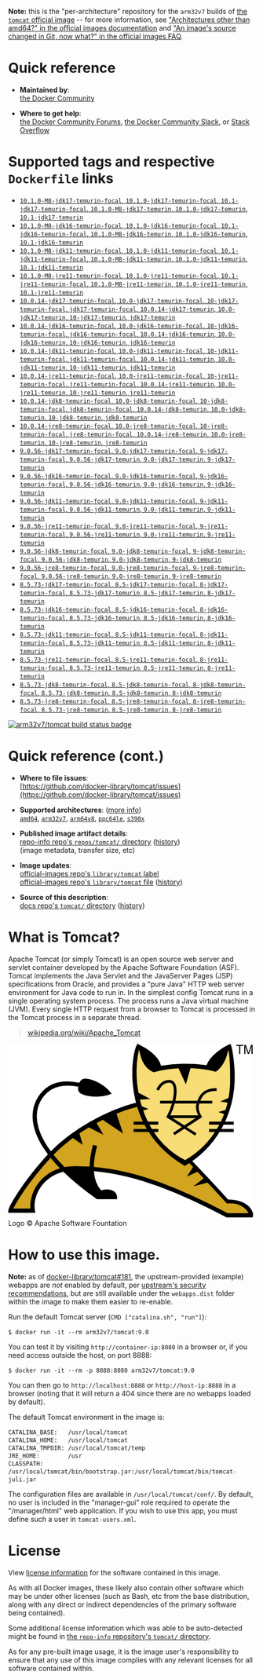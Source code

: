 <!--

********************************************************************************

WARNING:

    DO NOT EDIT "tomcat/README.md"

    IT IS AUTO-GENERATED

    (from the other files in "tomcat/" combined with a set of templates)

********************************************************************************

-->

**Note:** this is the "per-architecture" repository for the `arm32v7` builds of [the `tomcat` official image](https://hub.docker.com/_/tomcat) -- for more information, see ["Architectures other than amd64?" in the official images documentation](https://github.com/docker-library/official-images#architectures-other-than-amd64) and ["An image's source changed in Git, now what?" in the official images FAQ](https://github.com/docker-library/faq#an-images-source-changed-in-git-now-what).

# Quick reference

-	**Maintained by**:  
	[the Docker Community](https://github.com/docker-library/tomcat)

-	**Where to get help**:  
	[the Docker Community Forums](https://forums.docker.com/), [the Docker Community Slack](https://dockr.ly/slack), or [Stack Overflow](https://stackoverflow.com/search?tab=newest&q=docker)

# Supported tags and respective `Dockerfile` links

-	[`10.1.0-M8-jdk17-temurin-focal`, `10.1.0-jdk17-temurin-focal`, `10.1-jdk17-temurin-focal`, `10.1.0-M8-jdk17-temurin`, `10.1.0-jdk17-temurin`, `10.1-jdk17-temurin`](https://github.com/docker-library/tomcat/blob/7dc6e45523f302d0d90b9b5bfef5f179a226f604/10.1/jdk17/temurin-focal/Dockerfile)
-	[`10.1.0-M8-jdk16-temurin-focal`, `10.1.0-jdk16-temurin-focal`, `10.1-jdk16-temurin-focal`, `10.1.0-M8-jdk16-temurin`, `10.1.0-jdk16-temurin`, `10.1-jdk16-temurin`](https://github.com/docker-library/tomcat/blob/7dc6e45523f302d0d90b9b5bfef5f179a226f604/10.1/jdk16/temurin-focal/Dockerfile)
-	[`10.1.0-M8-jdk11-temurin-focal`, `10.1.0-jdk11-temurin-focal`, `10.1-jdk11-temurin-focal`, `10.1.0-M8-jdk11-temurin`, `10.1.0-jdk11-temurin`, `10.1-jdk11-temurin`](https://github.com/docker-library/tomcat/blob/7dc6e45523f302d0d90b9b5bfef5f179a226f604/10.1/jdk11/temurin-focal/Dockerfile)
-	[`10.1.0-M8-jre11-temurin-focal`, `10.1.0-jre11-temurin-focal`, `10.1-jre11-temurin-focal`, `10.1.0-M8-jre11-temurin`, `10.1.0-jre11-temurin`, `10.1-jre11-temurin`](https://github.com/docker-library/tomcat/blob/7dc6e45523f302d0d90b9b5bfef5f179a226f604/10.1/jre11/temurin-focal/Dockerfile)
-	[`10.0.14-jdk17-temurin-focal`, `10.0-jdk17-temurin-focal`, `10-jdk17-temurin-focal`, `jdk17-temurin-focal`, `10.0.14-jdk17-temurin`, `10.0-jdk17-temurin`, `10-jdk17-temurin`, `jdk17-temurin`](https://github.com/docker-library/tomcat/blob/17488391535f8f784c5d2d509c54501c26a3834d/10.0/jdk17/temurin-focal/Dockerfile)
-	[`10.0.14-jdk16-temurin-focal`, `10.0-jdk16-temurin-focal`, `10-jdk16-temurin-focal`, `jdk16-temurin-focal`, `10.0.14-jdk16-temurin`, `10.0-jdk16-temurin`, `10-jdk16-temurin`, `jdk16-temurin`](https://github.com/docker-library/tomcat/blob/17488391535f8f784c5d2d509c54501c26a3834d/10.0/jdk16/temurin-focal/Dockerfile)
-	[`10.0.14-jdk11-temurin-focal`, `10.0-jdk11-temurin-focal`, `10-jdk11-temurin-focal`, `jdk11-temurin-focal`, `10.0.14-jdk11-temurin`, `10.0-jdk11-temurin`, `10-jdk11-temurin`, `jdk11-temurin`](https://github.com/docker-library/tomcat/blob/17488391535f8f784c5d2d509c54501c26a3834d/10.0/jdk11/temurin-focal/Dockerfile)
-	[`10.0.14-jre11-temurin-focal`, `10.0-jre11-temurin-focal`, `10-jre11-temurin-focal`, `jre11-temurin-focal`, `10.0.14-jre11-temurin`, `10.0-jre11-temurin`, `10-jre11-temurin`, `jre11-temurin`](https://github.com/docker-library/tomcat/blob/17488391535f8f784c5d2d509c54501c26a3834d/10.0/jre11/temurin-focal/Dockerfile)
-	[`10.0.14-jdk8-temurin-focal`, `10.0-jdk8-temurin-focal`, `10-jdk8-temurin-focal`, `jdk8-temurin-focal`, `10.0.14-jdk8-temurin`, `10.0-jdk8-temurin`, `10-jdk8-temurin`, `jdk8-temurin`](https://github.com/docker-library/tomcat/blob/17488391535f8f784c5d2d509c54501c26a3834d/10.0/jdk8/temurin-focal/Dockerfile)
-	[`10.0.14-jre8-temurin-focal`, `10.0-jre8-temurin-focal`, `10-jre8-temurin-focal`, `jre8-temurin-focal`, `10.0.14-jre8-temurin`, `10.0-jre8-temurin`, `10-jre8-temurin`, `jre8-temurin`](https://github.com/docker-library/tomcat/blob/17488391535f8f784c5d2d509c54501c26a3834d/10.0/jre8/temurin-focal/Dockerfile)
-	[`9.0.56-jdk17-temurin-focal`, `9.0-jdk17-temurin-focal`, `9-jdk17-temurin-focal`, `9.0.56-jdk17-temurin`, `9.0-jdk17-temurin`, `9-jdk17-temurin`](https://github.com/docker-library/tomcat/blob/025e9753a0bcebfa4fe56e473bd26d06f7c54ae5/9.0/jdk17/temurin-focal/Dockerfile)
-	[`9.0.56-jdk16-temurin-focal`, `9.0-jdk16-temurin-focal`, `9-jdk16-temurin-focal`, `9.0.56-jdk16-temurin`, `9.0-jdk16-temurin`, `9-jdk16-temurin`](https://github.com/docker-library/tomcat/blob/025e9753a0bcebfa4fe56e473bd26d06f7c54ae5/9.0/jdk16/temurin-focal/Dockerfile)
-	[`9.0.56-jdk11-temurin-focal`, `9.0-jdk11-temurin-focal`, `9-jdk11-temurin-focal`, `9.0.56-jdk11-temurin`, `9.0-jdk11-temurin`, `9-jdk11-temurin`](https://github.com/docker-library/tomcat/blob/025e9753a0bcebfa4fe56e473bd26d06f7c54ae5/9.0/jdk11/temurin-focal/Dockerfile)
-	[`9.0.56-jre11-temurin-focal`, `9.0-jre11-temurin-focal`, `9-jre11-temurin-focal`, `9.0.56-jre11-temurin`, `9.0-jre11-temurin`, `9-jre11-temurin`](https://github.com/docker-library/tomcat/blob/025e9753a0bcebfa4fe56e473bd26d06f7c54ae5/9.0/jre11/temurin-focal/Dockerfile)
-	[`9.0.56-jdk8-temurin-focal`, `9.0-jdk8-temurin-focal`, `9-jdk8-temurin-focal`, `9.0.56-jdk8-temurin`, `9.0-jdk8-temurin`, `9-jdk8-temurin`](https://github.com/docker-library/tomcat/blob/025e9753a0bcebfa4fe56e473bd26d06f7c54ae5/9.0/jdk8/temurin-focal/Dockerfile)
-	[`9.0.56-jre8-temurin-focal`, `9.0-jre8-temurin-focal`, `9-jre8-temurin-focal`, `9.0.56-jre8-temurin`, `9.0-jre8-temurin`, `9-jre8-temurin`](https://github.com/docker-library/tomcat/blob/025e9753a0bcebfa4fe56e473bd26d06f7c54ae5/9.0/jre8/temurin-focal/Dockerfile)
-	[`8.5.73-jdk17-temurin-focal`, `8.5-jdk17-temurin-focal`, `8-jdk17-temurin-focal`, `8.5.73-jdk17-temurin`, `8.5-jdk17-temurin`, `8-jdk17-temurin`](https://github.com/docker-library/tomcat/blob/f09adde460dd759217d661bd2d00f6623c0a3c09/8.5/jdk17/temurin-focal/Dockerfile)
-	[`8.5.73-jdk16-temurin-focal`, `8.5-jdk16-temurin-focal`, `8-jdk16-temurin-focal`, `8.5.73-jdk16-temurin`, `8.5-jdk16-temurin`, `8-jdk16-temurin`](https://github.com/docker-library/tomcat/blob/f09adde460dd759217d661bd2d00f6623c0a3c09/8.5/jdk16/temurin-focal/Dockerfile)
-	[`8.5.73-jdk11-temurin-focal`, `8.5-jdk11-temurin-focal`, `8-jdk11-temurin-focal`, `8.5.73-jdk11-temurin`, `8.5-jdk11-temurin`, `8-jdk11-temurin`](https://github.com/docker-library/tomcat/blob/f09adde460dd759217d661bd2d00f6623c0a3c09/8.5/jdk11/temurin-focal/Dockerfile)
-	[`8.5.73-jre11-temurin-focal`, `8.5-jre11-temurin-focal`, `8-jre11-temurin-focal`, `8.5.73-jre11-temurin`, `8.5-jre11-temurin`, `8-jre11-temurin`](https://github.com/docker-library/tomcat/blob/f09adde460dd759217d661bd2d00f6623c0a3c09/8.5/jre11/temurin-focal/Dockerfile)
-	[`8.5.73-jdk8-temurin-focal`, `8.5-jdk8-temurin-focal`, `8-jdk8-temurin-focal`, `8.5.73-jdk8-temurin`, `8.5-jdk8-temurin`, `8-jdk8-temurin`](https://github.com/docker-library/tomcat/blob/f09adde460dd759217d661bd2d00f6623c0a3c09/8.5/jdk8/temurin-focal/Dockerfile)
-	[`8.5.73-jre8-temurin-focal`, `8.5-jre8-temurin-focal`, `8-jre8-temurin-focal`, `8.5.73-jre8-temurin`, `8.5-jre8-temurin`, `8-jre8-temurin`](https://github.com/docker-library/tomcat/blob/f09adde460dd759217d661bd2d00f6623c0a3c09/8.5/jre8/temurin-focal/Dockerfile)

[![arm32v7/tomcat build status badge](https://img.shields.io/jenkins/s/https/doi-janky.infosiftr.net/job/multiarch/job/arm32v7/job/tomcat.svg?label=arm32v7/tomcat%20%20build%20job)](https://doi-janky.infosiftr.net/job/multiarch/job/arm32v7/job/tomcat/)

# Quick reference (cont.)

-	**Where to file issues**:  
	[https://github.com/docker-library/tomcat/issues](https://github.com/docker-library/tomcat/issues)

-	**Supported architectures**: ([more info](https://github.com/docker-library/official-images#architectures-other-than-amd64))  
	[`amd64`](https://hub.docker.com/r/amd64/tomcat/), [`arm32v7`](https://hub.docker.com/r/arm32v7/tomcat/), [`arm64v8`](https://hub.docker.com/r/arm64v8/tomcat/), [`ppc64le`](https://hub.docker.com/r/ppc64le/tomcat/), [`s390x`](https://hub.docker.com/r/s390x/tomcat/)

-	**Published image artifact details**:  
	[repo-info repo's `repos/tomcat/` directory](https://github.com/docker-library/repo-info/blob/master/repos/tomcat) ([history](https://github.com/docker-library/repo-info/commits/master/repos/tomcat))  
	(image metadata, transfer size, etc)

-	**Image updates**:  
	[official-images repo's `library/tomcat` label](https://github.com/docker-library/official-images/issues?q=label%3Alibrary%2Ftomcat)  
	[official-images repo's `library/tomcat` file](https://github.com/docker-library/official-images/blob/master/library/tomcat) ([history](https://github.com/docker-library/official-images/commits/master/library/tomcat))

-	**Source of this description**:  
	[docs repo's `tomcat/` directory](https://github.com/docker-library/docs/tree/master/tomcat) ([history](https://github.com/docker-library/docs/commits/master/tomcat))

# What is Tomcat?

Apache Tomcat (or simply Tomcat) is an open source web server and servlet container developed by the Apache Software Foundation (ASF). Tomcat implements the Java Servlet and the JavaServer Pages (JSP) specifications from Oracle, and provides a "pure Java" HTTP web server environment for Java code to run in. In the simplest config Tomcat runs in a single operating system process. The process runs a Java virtual machine (JVM). Every single HTTP request from a browser to Tomcat is processed in the Tomcat process in a separate thread.

> [wikipedia.org/wiki/Apache_Tomcat](https://en.wikipedia.org/wiki/Apache_Tomcat)

![logo](https://raw.githubusercontent.com/docker-library/docs/8e31eb93a02d504d0cfe1da435aa31b377fc627d/tomcat/logo.png)Logo &copy; Apache Software Fountation

# How to use this image.

**Note:** as of [docker-library/tomcat#181](https://github.com/docker-library/tomcat/pull/181), the upstream-provided (example) webapps are *not* enabled by default, per [upstream's security recommendations](https://tomcat.apache.org/tomcat-9.0-doc/security-howto.html#Default_web_applications), but are still available under the `webapps.dist` folder within the image to make them easier to re-enable.

Run the default Tomcat server (`CMD ["catalina.sh", "run"]`):

```console
$ docker run -it --rm arm32v7/tomcat:9.0
```

You can test it by visiting `http://container-ip:8080` in a browser or, if you need access outside the host, on port 8888:

```console
$ docker run -it --rm -p 8888:8080 arm32v7/tomcat:9.0
```

You can then go to `http://localhost:8888` or `http://host-ip:8888` in a browser (noting that it will return a 404 since there are no webapps loaded by default).

The default Tomcat environment in the image is:

	CATALINA_BASE:   /usr/local/tomcat
	CATALINA_HOME:   /usr/local/tomcat
	CATALINA_TMPDIR: /usr/local/tomcat/temp
	JRE_HOME:        /usr
	CLASSPATH:       /usr/local/tomcat/bin/bootstrap.jar:/usr/local/tomcat/bin/tomcat-juli.jar

The configuration files are available in `/usr/local/tomcat/conf/`. By default, no user is included in the "manager-gui" role required to operate the "/manager/html" web application. If you wish to use this app, you must define such a user in `tomcat-users.xml`.

# License

View [license information](https://www.apache.org/licenses/LICENSE-2.0) for the software contained in this image.

As with all Docker images, these likely also contain other software which may be under other licenses (such as Bash, etc from the base distribution, along with any direct or indirect dependencies of the primary software being contained).

Some additional license information which was able to be auto-detected might be found in [the `repo-info` repository's `tomcat/` directory](https://github.com/docker-library/repo-info/tree/master/repos/tomcat).

As for any pre-built image usage, it is the image user's responsibility to ensure that any use of this image complies with any relevant licenses for all software contained within.
